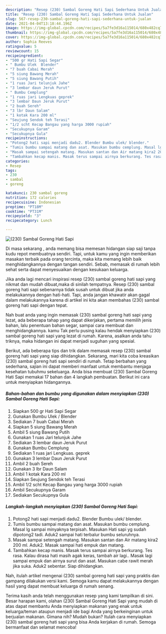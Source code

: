 ```yaml
---
description: "Resep (230) Sambal Goreng Hati Sapi Sederhana Untuk Jualan"
title: "Resep (230) Sambal Goreng Hati Sapi Sederhana Untuk Jualan"
slug: 567-resep-230-sambal-goreng-hati-sapi-sederhana-untuk-jualan
date: 2021-04-04T13:18:44.196Z
image: https://img-global.cpcdn.com/recipes/5a7fe3d16a115014/680x482cq70/230-sambal-goreng-hati-sapi-foto-resep-utama.jpg
thumbnail: https://img-global.cpcdn.com/recipes/5a7fe3d16a115014/680x482cq70/230-sambal-goreng-hati-sapi-foto-resep-utama.jpg
cover: https://img-global.cpcdn.com/recipes/5a7fe3d16a115014/680x482cq70/230-sambal-goreng-hati-sapi-foto-resep-utama.jpg
author: Sophia Reeves
ratingvalue: 5
reviewcount: 15
recipeingredient:
- "500 gr Hati Sapi Segar"
- " Bumbu Ulek  Blender"
- "7 buah Cabai Merah"
- "5 siung Bawang Merah"
- "5 siung Bawang Putih"
- "1 ruas Jari telunjuk Jahe"
- "3 lembar daun Jeruk Purut"
- " Bumbu Cemplung"
- "1 ruas jari Lengkuas geprek"
- "3 lembar Daun Jeruk Purut"
- "2 buah Sereh"
- "3 lbr Daun Salam"
- "1 kotak Kara 200 ml"
- "Seujung Sendok teh Terasi"
- "1/2 scht Kecap Bangau yang harga 3000 rupiah"
- "Secukupnya Garam"
- "Secukupnya Gula"
recipeinstructions:
- "Potong2 hati sapi menjadi dadu2. Blender Bumbu ulek/ blender."
- "Tumis bumbu sampai matang dan asat. Masukan bumbu cemplung. Masal lg sampai minyaknya terpisah. Masukan Hati sapi yg sudah dipotong2 tadi. Aduk2 sampai hati terbalur bumbu seluruhnya."
- "Masak sampai setengah matang. Masukan santan dan Air matang kira2 200 ml. Aduk2. Masak sampai hati empuk dan matang."
- "Tambahkan kecap manis. Masak terus sampai airnya berkurang. Tes rasa. Kalau dirasa hati masih agak keras, tambah air lagi.. Masak lagi sampai empuk dan airnya surut dan asat. Masukan cabe rawit merah jika suka. Aduk2 sebentar. Siap dihidangkan."
categories:
- Resep
tags:
- 230
- sambal
- goreng

katakunci: 230 sambal goreng 
nutrition: 172 calories
recipecuisine: Indonesian
preptime: "PT18M"
cooktime: "PT31M"
recipeyield: "3"
recipecategory: Lunch

---
```



![(230) Sambal Goreng Hati Sapi](https://img-global.cpcdn.com/recipes/5a7fe3d16a115014/680x482cq70/230-sambal-goreng-hati-sapi-foto-resep-utama.jpg)

Di masa  sekarang , anda memang bisa memesan hidangan siap saji tanpa kudu repot membuatnya sendiri. Tapi, untuk kamu yang ingin memberikan masakan terbaik pada orang tercinta, maka kita memang lebih baik menghidangkannya dengan tangan sendiri. Sebab, memasak di rumah lebih sehat serta dapat menyesuaikan dengan kesukaan keluarga.

Jika anda lagi mencari inspirasi resep (230) sambal goreng hati sapi yang nikmat dan mudah dibuat,maka di sinilah tempatnya. Resep (230) sambal goreng hati sapi  sebenarnya tidak susah untuk dibuat jika anda melakukannya dengan hati-hati. Tapi, anda jangan khawatir akan gagal dalam melakukannya 
karena di artikel ini kita akan membahas (230) sambal goreng hati sapi dengan tepat.  



Nah buat anda yang ingin memasak (230) sambal goreng hati sapi yang lezat, ada beberapa tahap yang dapat dikerjakan, pertama memilih jenis bahan, lalu penentuan bahan segar, sampai cara membuat dan menghidangkannya. kamu Tak perlu pusing kalau hendak menyiapkan (230) sambal goreng hati sapi yang lezat di rumah. Karena, asalkan anda  tahu triknya, maka hidangan ini dapat menjadi suguhan yang spesial.

Berikut, ada beberapa tips dan trik dalam memasak resep (230) sambal goreng hati sapi yang siap dihidangkan. Sekarang, mari kita coba kreasikan (230) sambal goreng hati sapi sendiri di rumah. Tetap berbahan yang sederhana, sajian ini dapat memberi manfaat untuk membantu menjaga kesehatan tubuhmu sekeluarga. Anda bisa membuat (230) Sambal Goreng Hati Sapi memakai 17 bahan dan 4 langkah pembuatan. Berikut ini cara untuk menyiapkan hidangannya.

<!--inarticleads1-->

##### Bahan-bahan dan bumbu yang digunakan dalam menyiapkan (230) Sambal Goreng Hati Sapi:

1. Siapkan 500 gr Hati Sapi Segar
1. Gunakan  Bumbu Ulek / Blender
1. Sediakan 7 buah Cabai Merah
1. Siapkan 5 siung Bawang Merah
1. Ambil 5 siung Bawang Putih
1. Gunakan 1 ruas Jari telunjuk Jahe
1. Sediakan 3 lembar daun Jeruk Purut
1. Gunakan  Bumbu Cemplung
1. Sediakan 1 ruas jari Lengkuas. geprek
1. Gunakan 3 lembar Daun Jeruk Purut
1. Ambil 2 buah Sereh
1. Gunakan 3 lbr Daun Salam
1. Ambil 1 kotak Kara 200 ml
1. Siapkan Seujung Sendok teh Terasi
1. Ambil 1/2 scht Kecap Bangau yang harga 3000 rupiah
1. Ambil Secukupnya Garam
1. Sediakan Secukupnya Gula




<!--inarticleads2-->

##### Langkah-langkah menyiapkan (230) Sambal Goreng Hati Sapi:

1. Potong2 hati sapi menjadi dadu2. Blender Bumbu ulek/ blender.
1. Tumis bumbu sampai matang dan asat. Masukan bumbu cemplung. Masal lg sampai minyaknya terpisah. Masukan Hati sapi yg sudah dipotong2 tadi. Aduk2 sampai hati terbalur bumbu seluruhnya.
1. Masak sampai setengah matang. Masukan santan dan Air matang kira2 200 ml. Aduk2. Masak sampai hati empuk dan matang.
1. Tambahkan kecap manis. Masak terus sampai airnya berkurang. Tes rasa. Kalau dirasa hati masih agak keras, tambah air lagi.. Masak lagi sampai empuk dan airnya surut dan asat. Masukan cabe rawit merah jika suka. Aduk2 sebentar. Siap dihidangkan.




Nah, itulah artikel mengenai  (230) sambal goreng hati sapi  yang praktis dan gampang dilakukan versi kami. Semoga kamu dapat melakukannya dengan hasil yang dapat membuat keluarga di rumah senang. 

Terima kasih anda telah menggunakan resep yang kami tampilkan di sini. Besar harapan kami, olahan  (230) Sambal Goreng Hati Sapi yang mudah di atas dapat membantu Anda menyiapkan makanan yang enak untuk keluarga/teman ataupun menjadi ide bagi Anda yang berkeinginan untuk berjualan makanan. Gimana nih? Mudah bukan? Itulah cara menyiapkan (230) sambal goreng hati sapi yang bisa Anda kerjakan di rumah. Semoga bermanfaat dan selamat mencoba!


